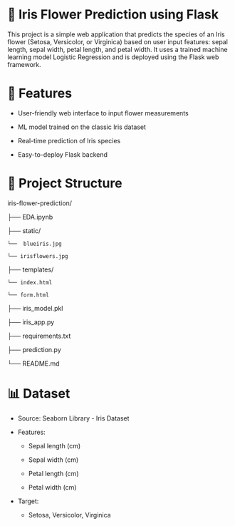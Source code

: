 
# 🌸 Iris Flower Prediction using Flask

This project is a simple web application that predicts the species of an Iris flower (Setosa, Versicolor, or Virginica) based on user input features: sepal length, sepal width, petal length, and petal width. It uses a trained machine learning model Logistic Regression and is deployed using the Flask web framework.

# 🚀 Features
 * User-friendly web interface to input flower measurements

 * ML model trained on the classic Iris dataset

 * Real-time prediction of Iris species

 * Easy-to-deploy Flask backend

# 📂 Project Structure
iris-flower-prediction/

├── EDA.ipynb

├── static/

    └──  blueiris.jpg

    └── irisflowers.jpg
    
├── templates/

    └── index.html

    └── form.html 
    
├── iris_model.pkl 

├── iris_app.py 

├── requirements.txt

├── prediction.py  

└── README.md  

# 📊 Dataset
* Source: Seaborn Library - Iris Dataset

* Features:

   * Sepal length (cm)

   * Sepal width (cm)

   * Petal length (cm)

   * Petal width (cm)

* Target:

   * Setosa, Versicolor, Virginica


